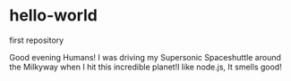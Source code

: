# hello-world
first repository 

Good evening Humans!
I was driving my Supersonic Spaceshuttle around the Milkyway when I hit this incredible planet!I like node.js, It smells good!


